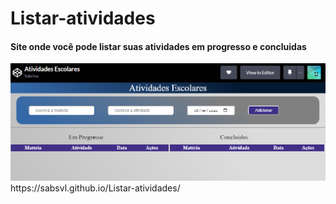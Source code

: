 # Listar-atividades

#### Site onde você pode listar suas atividades em progresso e concluidas
<img src="Foto-do-site.png"/>
https://sabsvl.github.io/Listar-atividades/
